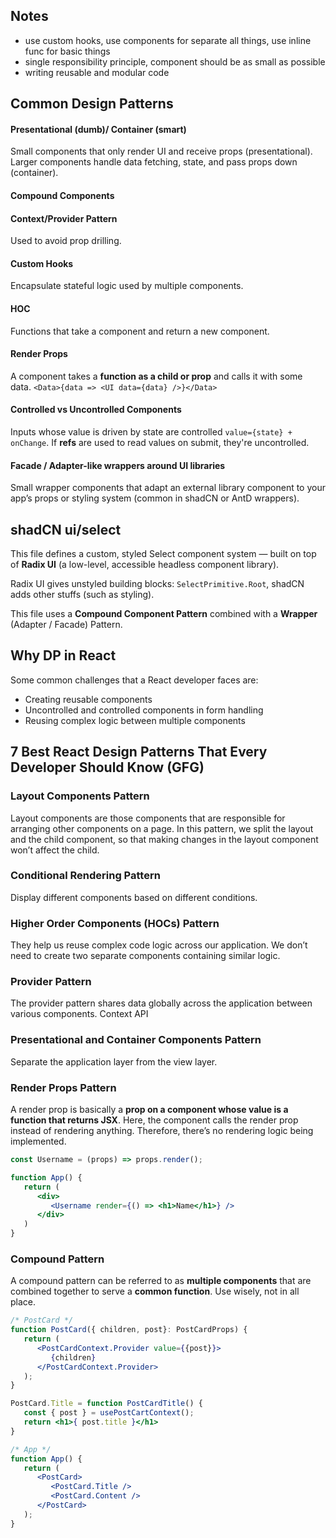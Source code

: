 ## Notes
- use custom hooks, use components for separate all things, use inline func for basic things
- single responsibility principle, component should be as small as possible
- writing reusable and modular code

## Common Design Patterns

#### Presentational (dumb)/ Container (smart)
Small components that only render UI and receive props (presentational). Larger components handle data fetching, state, and pass props down (container).

#### Compound Components

#### Context/Provider Pattern
Used to avoid prop drilling.

#### Custom Hooks
Encapsulate stateful logic used by multiple components.

#### HOC
Functions that take a component and return a new component.

#### Render Props
A component takes a **function as a child or prop** and calls it with some data. `<Data>{data => <UI data={data} />}</Data>`

#### Controlled vs Uncontrolled Components
Inputs whose value is driven by state are controlled `value={state} + onChange`. If **refs** are used to read values on submit, they're uncontrolled.

#### Facade / Adapter-like wrappers around UI libraries
Small wrapper components that adapt an external library component to your app’s props or styling system (common in shadCN or AntD wrappers).

## shadCN ui/select
This file defines a custom, styled Select component system — built on top of **Radix UI** (a low-level, accessible headless component library).

Radix UI gives unstyled building blocks: `SelectPrimitive.Root`, shadCN adds other stuffs (such as styling).

This file uses a **Compound Component Pattern** combined with a **Wrapper** (Adapter / Facade) Pattern.

## Why DP in React
Some common challenges that a React developer faces are:
- Creating reusable components
- Uncontrolled and controlled components in form handling
- Reusing complex logic between multiple components

## 7 Best React Design Patterns That Every Developer Should Know (GFG)
### Layout Components Pattern
Layout components are those components that are responsible for arranging other components on a page. In this pattern, we split the layout and the child component, so that making changes in the layout component won’t affect the child.

### Conditional Rendering Pattern
Display different components based on different conditions.

### Higher Order Components (HOCs) Pattern
They help us reuse complex code logic across our application. We don’t need to create two separate components containing similar logic.

### Provider Pattern
The provider pattern shares data globally across the application between various components. Context API

### Presentational and Container Components Pattern
Separate the application layer from the view layer.

### Render Props Pattern
A render prop is basically a **prop on a component whose value is a function that returns JSX**. Here, the component calls the render prop instead of rendering anything. Therefore, there’s no rendering logic being implemented.

```jsx
const Username = (props) => props.render();

function App() {
   return (
      <div>
         <Username render={() => <h1>Name</h1>} />
      </div>
   )
}
```

### Compound Pattern
A compound pattern can be referred to as **multiple components** that are combined together to serve a **common function**. Use wisely, not in all place.
```jsx
/* PostCard */
function PostCard({ children, post}: PostCardProps) {
   return (
      <PostCardContext.Provider value={{post}}>
         {children}
      </PostCardContext.Provider>
   );
}

PostCard.Title = function PostCardTitle() {
   const { post } = usePostCartContext();
   return <h1>{ post.title }</h1>
}
```

```jsx
/* App */
function App() {
   return (
      <PostCard>
         <PostCard.Title />
         <PostCard.Content />
      </PostCard>
   );
}
```